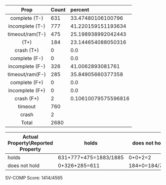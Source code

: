 
| Prop | Count | percent |
|:----:|:------|:--|
|complete   (T-)|631| 33.47480106100796 |
|incomplete (T-)|777|41.220159151193634 |
|timeout/ram(T-)|475|25.198938992042443 |
|           (T+)|184|23.144654088050316 |
|crash      (T+)|0|0.0 |
|complete   (F-)|0|0.0 |
|incomplete (F-)|326|41.0062893081761 |
|timeout/ram(F-)|285|35.84905660377358 |
|complete   (F+)|0|0.0 |
|incomplete (F+)|0|0.0 |
|crash      (F+)|2|0.10610079575596816 |
|timeout        |760| |
|crash          |2| |
|Total          |2680| |

| Actual Property\Reported Property | holds | does not hold |
|------------------------------------|-------|---------------|
| holds | 631+777+475=1883/1885 | 0+0+2=2 |
| does not hold | 0+326+285=611 | 184+0=184/795 |

SV-COMP Score: 1414/4565

